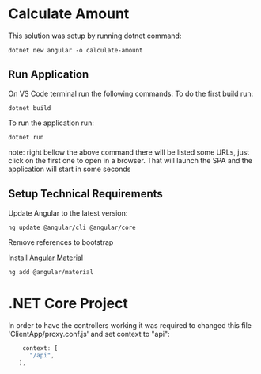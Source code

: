  
# Calculate Amount

This solution was setup by running dotnet command: 
```
dotnet new angular -o calculate-amount
````

## Run Application
On VS Code terminal run the following commands:
To do the first build run: 
```
dotnet build
```
To run the application run:
```
dotnet run
```
note: right bellow the above command there will be listed some URLs, just click on the first one to open in a browser. That will launch the SPA and the application will start in some seconds

## Setup Technical Requirements
Update Angular to the latest version:
```
ng update @angular/cli @angular/core
```
Remove references to bootstrap

Install [Angular Material](https://material.angular.io/)
```
ng add @angular/material
```

# .NET Core Project
In order to have the controllers working it was required to changed this file 'ClientApp/proxy.conf.js' and set context to "api":
```js
    context: [
      "/api",
   ],
```